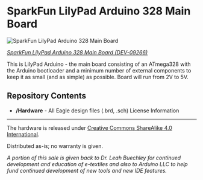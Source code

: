 SparkFun LilyPad Arduino 328 Main Board
=======================================
![SparkFun LilyPad Arduino 328 Main Board
](https://cdn.sparkfun.com//assets/parts/2/7/6/2/09266-01.jpg)

[*SparkFun LilyPad Arduino 328 Main Board
 (DEV-09266)*](https://www.sparkfun.com/products/9266)

This is LilyPad Arduino - the main board consisting of an ATmega328 with the Arduino bootloader and a minimum number of external components to keep it as small (and as simple) as possible. Board will run from 2V to 5V. 

Repository Contents
-------------------

* **/Hardware** - All Eagle design files (.brd, .sch)
License Information
-------------------
The hardware is released under [Creative Commons ShareAlike 4.0 International](https://creativecommons.org/licenses/by-sa/4.0/).

Distributed as-is; no warranty is given.

_A portion of this sale is given back to Dr. Leah Buechley for continued development and education of e-textiles and also to Arduino LLC to help fund continued development of new tools and new IDE features._

